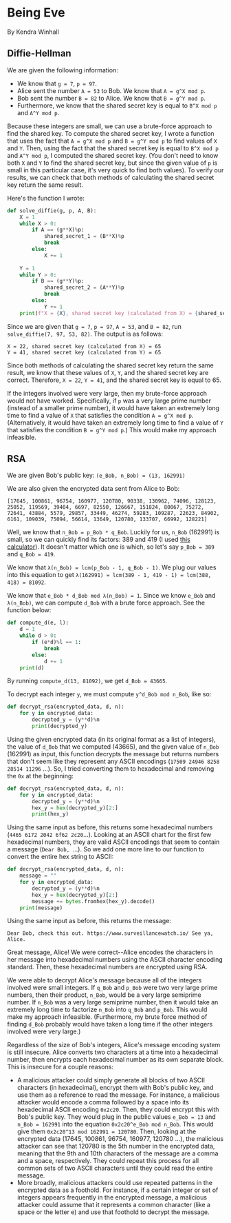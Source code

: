 # Being Eve

By Kendra Winhall

## Diffie-Hellman

We are given the following information:
* We know that `g = 7`, `p = 97`. 
* Alice sent the number `A = 53` to Bob. We know that `A = g^X mod p`.
* Bob sent the number `B = 82` to Alice. We know that `B = g^Y mod p`.
* Furthermore, we know that the shared secret key is equal to `B^X mod p` and `A^Y mod p`.

Because these integers are small, we can use a brute-force approach to find the shared key. To compute the shared secret key, I wrote a function that uses the fact that `A = g^X mod p` and `B = g^Y mod p` to find values of `X` and `Y`. Then, using the fact that the shared secret key is equal to `B^X mod p` and `A^Y mod p`, I computed the shared secret key. (You don't need to know both `X` and `Y` to find the shared secret key, but since the given value of `p` is small in this particular case, it's very quick to find both values). To verify our results, we can check that both methods of calculating the shared secret key return the same result.

Here's the function I wrote:

```python
def solve_diffie(g, p, A, B):
    X = 1
    while X > 0:
        if A == (g**X)%p:
            shared_secret_1 = (B**X)%p
            break
        else:
            X += 1
    
    Y = 1
    while Y > 0:
        if B == (g**Y)%p:
            shared_secret_2 = (A**Y)%p
            break
        else:
            Y += 1
    print(f"X = {X}, shared secret key (calculated from X) = {shared_secret_1}\nY = {Y}, shared secret key (calculated from Y) = {shared_secret_2}")
```

Since we are given that `g = 7`, `p = 97`, `A = 53`, and `B = 82`, run `solve_diffie(7, 97, 53, 82)`. The output is as follows:
```
X = 22, shared secret key (calculated from X) = 65
Y = 41, shared secret key (calculated from Y) = 65
```

Since both methods of calculating the shared secret key return the same result, we know that these values of `X`, `Y`, and the shared secret key are correct. Therefore, `X = 22`, `Y = 41`, and the shared secret key is equal to 65.

If the integers involved were very large, then my brute-force approach would not have worked. Specifically, if `p` was a very large prime number (instead of a smaller prime number), it would have taken an extremely long time to find a value of `X` that satisfies the condition `A = g^X mod p`. (Alternatively, it would have taken an extremely long time to find a value of `Y` that satisfies the condition `B = g^Y mod p`.) This would make my approach infeasible.

## RSA

We are given Bob's public key: `(e_Bob, n_Bob) = (13, 162991)`

We are also given the encrypted data sent from Alice to Bob:
```
[17645, 100861, 96754, 160977, 120780, 90338, 130962, 74096, 128123, 25052, 119569, 39404, 6697, 82550, 126667, 151824, 80067, 75272, 72641, 43884, 5579, 29857, 33449, 46274, 59283, 109287, 22623, 84902, 6161, 109039, 75094, 56614, 13649, 120780, 133707, 66992, 128221]
```

Well, we know that `n_Bob = p_Bob * q_Bob`. Luckily for us, `n_Bob` (162991) is small, so we can quickly find its factors: 389 and 419 (I used [this calculator](https://www.calculatorsoup.com/calculators/math/factors.php)). It doesn't matter which one is which, so let's say `p_Bob = 389` and `q_Bob = 419`.

We know that `λ(n_Bob) = lcm(p_Bob - 1, q_Bob - 1)`. We plug our values into this equation to get `λ(162991) = lcm(389 - 1, 419 - 1) = lcm(388, 418) = 81092`.

We know that `e_Bob * d_Bob mod λ(n_Bob) = 1`. Since we know `e_Bob` and `λ(n_Bob)`, we can compute `d_Bob` with a brute force approach. See the function below:

```python
def compute_d(e, l):
    d = 1
    while d > 0:
        if (e*d)%l == 1:
            break
        else:
            d += 1
    print(d)
```

By running `compute_d(13, 81092)`, we get `d_Bob = 43665`.

To decrypt each integer `y`, we must compute `y^d_Bob mod n_Bob`, like so:

```python
def decrypt_rsa(encrypted_data, d, n):
    for y in encrypted_data:
        decrypted_y = (y**d)%n
        print(decrypted_y)
```

Using the given encrypted data (in its original format as a list of integers), the value of `d_Bob` that we computed (43665), and the given value of `n_Bob` (162991) as input, this function decrypts the message but returns numbers that don't seem like they represent any ASCII encodings (`17509 24946 8258 28514 11296` ...). So, I tried converting them to hexadecimal and removing the `0x` at the beginning:

```python
def decrypt_rsa(encrypted_data, d, n):
    for y in encrypted_data:
        decrypted_y = (y**d)%n
        hex_y = hex(decrypted_y)[2:]
        print(hex_y)
```

Using the same input as before, this returns some hexadecimal numbers (`4465 6172 2042 6f62 2c20`...). Looking at an ASCII chart for the first few hexadecimal numbers, they are valid ASCII encodings that seem to contain a message (`Dear Bob, `...). So we add one more line to our function to convert the entire hex string to ASCII:

```python
def decrypt_rsa(encrypted_data, d, n):
    message = ""
    for y in encrypted_data:
        decrypted_y = (y**d)%n
        hex_y = hex(decrypted_y)[2:]
        message += bytes.fromhex(hex_y).decode()
    print(message)
```

Using the same input as before, this returns the message: 

`Dear Bob, check this out. https://www.surveillancewatch.io/ See ya, Alice.`

Great message, Alice! We were correct--Alice encodes the characters in her message into hexadecimal numbers using the ASCII character encoding standard. Then, these hexadecimal numbers are encrypted using RSA.

We were able to decrypt Alice's message because all of the integers involved were small integers. If `q_Bob` and `p_Bob` were two very large prime numbers, then their product, `n_Bob`, would be a very large semiprime number. If `n_Bob` was a very large semiprime number, then it would take an extremely long time to factorize `n_Bob` into `q_Bob` and `p_Bob`. This would make my approach infeasible. (Furthermore, my brute force method of finding `d_Bob` probably would have taken a long time if the other integers involved were very large.)

Regardless of the size of Bob's integers, Alice's message encoding system is still insecure. Alice converts two characters at a time into a hexadecimal number, then encrypts each hexadecimal number as its own separate block. This is insecure for a couple reasons:
* A malicious attacker could simply generate all blocks of two ASCII characters (in hexadecimal), encrypt them with Bob's public key, and use them as a reference to read the message. For instance, a malicious attacker would encode a comma followed by a space into its hexadecimal ASCII encoding `0x2c20`. Then, they could encrypt this with Bob's public key. They would plug in the public values `e_Bob = 13` and `n_Bob = 162991` into the equation `0x2c20^e_Bob mod n_Bob`. This would give them `0x2c20^13 mod 162991 = 120780`. Then, looking at the encrypted data (17645, 100861, 96754, 160977, 120780 ...), the malicious attacker can see that 120780 is the 5th number in the encrypted data, meaning that the 9th and 10th characters of the message are a comma and a space, respectively. They could repeat this process for all common sets of two ASCII characters until they could read the entire message.
* More broadly, malicious attackers could use repeated patterns in the encrypted data as a foothold. For instance, if a certain integer or set of integers appears frequently in the encrypted message, a malicious attacker could assume that it represents a common character (like a space or the letter e) and use that foothold to decrypt the message.